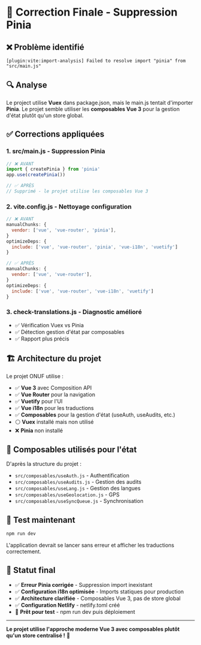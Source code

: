 # 🔧 Correction Finale - Suppression Pinia

## ❌ **Problème identifié**
```
[plugin:vite:import-analysis] Failed to resolve import "pinia" from "src/main.js"
```

## 🔍 **Analyse**
Le project utilise **Vuex** dans package.json, mais le main.js tentait d'importer **Pinia**. Le projet semble utiliser les **composables Vue 3** pour la gestion d'état plutôt qu'un store global.

## ✅ **Corrections appliquées**

### 1. **src/main.js** - Suppression Pinia
```javascript
// ❌ AVANT
import { createPinia } from 'pinia'
app.use(createPinia())

// ✅ APRÈS
// Supprimé - le projet utilise les composables Vue 3
```

### 2. **vite.config.js** - Nettoyage configuration
```javascript
// ❌ AVANT
manualChunks: {
  vendor: ['vue', 'vue-router', 'pinia'],
}
optimizeDeps: {
  include: ['vue', 'vue-router', 'pinia', 'vue-i18n', 'vuetify']
}

// ✅ APRÈS
manualChunks: {
  vendor: ['vue', 'vue-router'],
}
optimizeDeps: {
  include: ['vue', 'vue-router', 'vue-i18n', 'vuetify']
}
```

### 3. **check-translations.js** - Diagnostic amélioré
- ✅ Vérification Vuex vs Pinia
- ✅ Détection gestion d'état par composables
- ✅ Rapport plus précis

## 🏗️ **Architecture du projet**

Le projet ONUF utilise :
- ✅ **Vue 3** avec Composition API
- ✅ **Vue Router** pour la navigation
- ✅ **Vuetify** pour l'UI
- ✅ **Vue i18n** pour les traductions
- ✅ **Composables** pour la gestion d'état (useAuth, useAudits, etc.)
- ⚪ **Vuex** installé mais non utilisé
- ❌ **Pinia** non installé

## 📁 **Composables utilisés pour l'état**

D'après la structure du projet :
- `src/composables/useAuth.js` - Authentification
- `src/composables/useAudits.js` - Gestion des audits
- `src/composables/useLang.js` - Gestion des langues
- `src/composables/useGeolocation.js` - GPS
- `src/composables/useSyncQueue.js` - Synchronisation

## 🧪 **Test maintenant**

```bash
npm run dev
```

L'application devrait se lancer sans erreur et afficher les traductions correctement.

## 🎯 **Statut final**

- ✅ **Erreur Pinia corrigée** - Suppression import inexistant
- ✅ **Configuration i18n optimisée** - Imports statiques pour production
- ✅ **Architecture clarifiée** - Composables Vue 3, pas de store global
- ✅ **Configuration Netlify** - netlify.toml créé
- 🧪 **Prêt pour test** - npm run dev puis déploiement

---

**Le projet utilise l'approche moderne Vue 3 avec composables plutôt qu'un store centralisé !** 🎉
